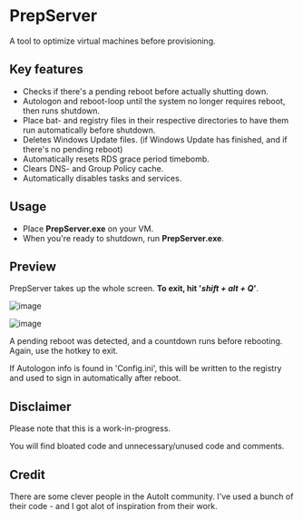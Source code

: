 # PrepServer
A tool to optimize virtual machines before provisioning.

## **Key features**
- Checks if there's a pending reboot before actually shutting down.
- Autologon and reboot-loop until the system no longer requires reboot, then runs shutdown.
- Place bat- and registry files in their respective directories to have them run automatically before shutdown.
- Deletes Windows Update files. (if Windows Update has finished, and if there's no pending reboot)
- Automatically resets RDS grace period timebomb.
- Clears DNS- and Group Policy cache.
- Automatically disables tasks and services.

## Usage
- Place **PrepServer.exe** on your VM.
- When you're ready to shutdown, run **PrepServer.exe**.

## Preview
PrepServer takes up the whole screen. **To exit, hit '_shift + alt + Q_'**.

![image](https://user-images.githubusercontent.com/93126880/138739598-35ec9090-ecd0-481d-96a2-112d0e3aaa6c.png)

![image](https://user-images.githubusercontent.com/93126880/138739641-4b23bc25-779b-46a3-8878-c61306f03bcf.png)

A pending reboot was detected, and a countdown runs before rebooting.
Again, use the hotkey to exit.

If Autologon info is found in 'Config.ini', this will be written to the registry and used to sign in automatically after reboot.

## Disclaimer
Please note that this is a work-in-progress.

You will find bloated code and unnecessary/unused code and comments.

## Credit
There are some clever people in the AutoIt community.
I've used a bunch of their code - and I got alot of inspiration from their work.
